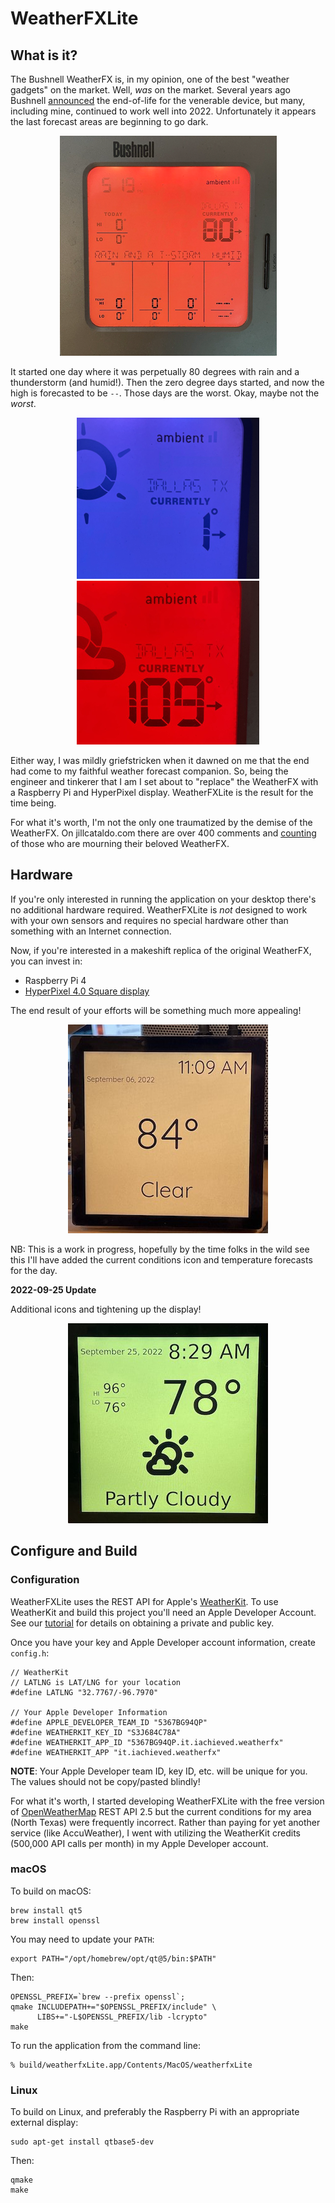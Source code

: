# WeatherFXLite

## What is it?

The Bushnell WeatherFX is, in my opinion, one of the best "weather gadgets" on the market.  Well, _was_ on the market.  Several years ago Bushnell [announced](https://www.bushnell.com/bu-weatherfx-replacement.html) the end-of-life for the venerable device, but many, including mine, continued to work well into 2022.  Unfortunately it appears the last forecast areas are beginning to go dark.

<div align="center">
<img src="docs/byeWeatherFX.png">
</div>

It started one day where it was perpetually 80 degrees with rain and a thunderstorm (and humid!).  Then the zero degree days started, and now the high is forecasted to be `--`.  Those days are the worst. Okay, maybe not the _worst_.

<div align="center">
<img src="docs/theWorst.png">
<img src="docs/theWorstHeat.png">
</div>

Either way, I was mildly griefstricken when it dawned on me that the end had come to my faithful weather forecast companion.  So, being the engineer and tinkerer that I am I set about to "replace" the WeatherFX with a Raspberry Pi and HyperPixel display.  WeatherFXLite is the result for the time being.

For what it's worth, I'm not the only one traumatized by the demise of the WeatherFX.  On jillcataldo.com there are over 400 comments and [counting](https://jillcataldo.com/happy-new-year-is-your-weather-center-discontinuing-itself/) of those who are mourning their beloved WeatherFX.

## Hardware

If you're only interested in running the application on your desktop there's no additional hardware required.  WeatherFXLite is _not_ designed to work with your own sensors and requires no special hardware other than something with an Internet connection.

Now, if you're interested in a makeshift replica of the original WeatherFX, you can invest in:

* Raspberry Pi 4
* [HyperPixel 4.0 Square display](https://shop.pimoroni.com/products/hyperpixel-4-square?variant=30138251444307)

The end result of your efforts will be something much more appealing!

<div align="center">
<img src="docs/weatherfxlite.jpeg">
</div>

NB:  This is a work in progress, hopefully by the time folks in the wild see this I'll have added the current conditions icon and temperature forecasts for the day.

**2022-09-25 Update**

Additional icons and tightening up the display!

<div align="center">
<img src="docs/weatherfxlite2.jpg">
</div>

## Configure and Build
### Configuration

WeatherFXLite uses the REST API for Apple's [WeatherKit](https://developer.apple.com/weatherkit/).  To use WeatherKit and build this project you'll need an Apple Developer Account.  See our [tutorial](https://dev.iachieved.it/iachievedit/weatherkit-rest-api/) for details on obtaining a private and public key.

Once you have your key and Apple Developer account information, create `config.h`:

```
// WeatherKit
// LATLNG is LAT/LNG for your location
#define LATLNG "32.7767/-96.7970"

// Your Apple Developer Information
#define APPLE_DEVELOPER_TEAM_ID "5367BG94QP"
#define WEATHERKIT_KEY_ID "S3J684C78A"
#define WEATHERKIT_APP_ID "5367BG94QP.it.iachieved.weatherfx"
#define WEATHERKIT_APP "it.iachieved.weatherfx"
```

**NOTE**:  Your Apple Developer team ID, key ID, etc. will be unique for you.  The values should not be copy/pasted blindly!


For what it's worth,  I started developing WeatherFXLite with the free version of [OpenWeatherMap](https://openweathermap.org/api) REST API 2.5 but the current conditions for my area (North Texas) were frequently incorrect.  Rather than paying for yet another service (like AccuWeather), I went with utilizing the WeatherKit credits (500,000 API calls per month) in my Apple Developer account.

### macOS

To build on macOS:

```
brew install qt5
brew install openssl
```

You may need to update your `PATH`:

```
export PATH="/opt/homebrew/opt/qt@5/bin:$PATH"
```

Then:

```
OPENSSL_PREFIX=`brew --prefix openssl`;
qmake INCLUDEPATH+="$OPENSSL_PREFIX/include" \
      LIBS+="-L$OPENSSL_PREFIX/lib -lcrypto"
make
```

To run the application from the command line:

```
% build/weatherfxLite.app/Contents/MacOS/weatherfxLite
```

### Linux

To build on Linux, and preferably the Raspberry Pi with an appropriate external display:

```
sudo apt-get install qtbase5-dev
```

Then:

```
qmake
make
```
